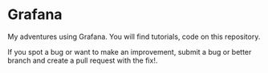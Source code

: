 # Grafana
My adventures using Grafana. You will find tutorials, code on this repository.

If you spot a bug or want to make an improvement, submit a bug or better branch and create a pull request with the fix!.


